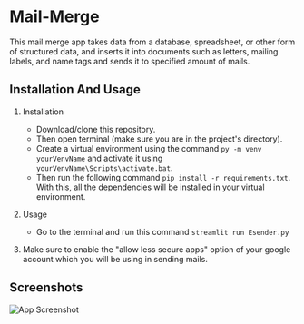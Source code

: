 # Mail-Merge
This mail merge app takes data from a database, spreadsheet, or other form of structured data, and inserts it into documents such as letters, mailing labels, and name tags and sends it to specified amount of mails.

## Installation And Usage
1. Installation
   - Download/clone this repository. 
   - Then open terminal (make sure you are in the project's directory).
   - Create a virtual environment using the command ````py -m venv yourVenvName```` and activate it using ````yourVenvName\Scripts\activate.bat````.
   - Then run the following command ````pip install -r requirements.txt````. With this, all the dependencies will be installed in your virtual environment.

2. Usage
   - Go to the terminal and run this command ````streamlit run Esender.py````
   
3. Make sure to enable the "allow less secure apps" option of your google account which you will be using in sending mails.

## Screenshots

![App Screenshot](http://full/path/to/img.jpg "Optional title")


